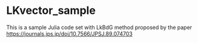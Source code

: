 # LKvector_sample
This is a sample Julia code set with LkBdG method proposed by the paper https://journals.jps.jp/doi/10.7566/JPSJ.89.074703
